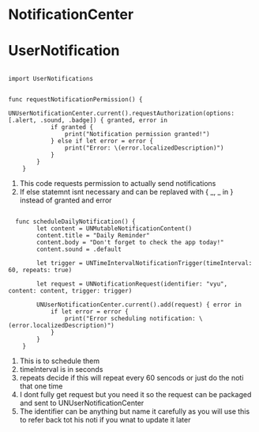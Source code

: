 # NotificationCenter

# UserNotification

```

import UserNotifications

```

```

func requestNotificationPermission() {
        UNUserNotificationCenter.current().requestAuthorization(options: [.alert, .sound, .badge]) { granted, error in
            if granted {
                print("Notification permission granted!")
            } else if let error = error {
                print("Error: \(error.localizedDescription)")
            }
        }
    }

```

1. This code requests permission to actually send notifications
2. If else statemnt isnt necessary and can be replaved with { _, _ in } instead of granted and error

```

  func scheduleDailyNotification() {
        let content = UNMutableNotificationContent()
        content.title = "Daily Reminder"
        content.body = "Don't forget to check the app today!"
        content.sound = .default

        let trigger = UNTimeIntervalNotificationTrigger(timeInterval: 60, repeats: true)
        
        let request = UNNotificationRequest(identifier: "vyu", content: content, trigger: trigger)
        
        UNUserNotificationCenter.current().add(request) { error in
            if let error = error {
                print("Error scheduling notification: \(error.localizedDescription)")
            }
        }
    }

```


1. This is to schedule them
2. timeInterval is in seconds
3. repeats decide if this will repeat every 60 sencods or just do the noti that one time
4. I dont fully get request but you need it so the request can be packaged and sent to UNUserNotificationCenter
5. The identifier can be anything but name it carefully as you will use this to refer back tot his noti if you wnat to update it later
